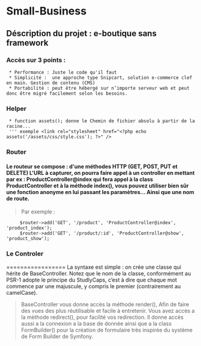 # Small-Business

## Déscription du projet :  e-boutique sans framework
### Accès sur 3 points :

     * Performance : Juste le code qu'il faut
     * Simplicité :  une approche type Snipcart, solution e-commerce clef en main. Gestion de contenu (CMS)
     * Portabilité : peut être hébergé sur n’importe serveur web et peut donc être migré facilement selon les besoins.

### Helper
     * function assets(); donne le Chemin de fichier absolu à partir de la racine...
     ''' exemple <link rel="stylesheet" href="<?php echo assets('/assets/css/style.css'); ?>" />

### Router 
####  Le routeur se compose :  d'une méthodes HTTP (GET, POST, PUT et DELETE) L'URL à capturer, on pourra faire appel à un controller en mettant par ex : ProductController@index  qui fera appel à la class  ProductController et à la méthode index(), vous pouvez utiliser bien sûr une fonction anonyme en lui passant les paramètres... Ainsi que une nom de route.

> Par exemple : 

>
         $router->add('GET', '/product', 'ProductController@index', 'product_index'); 
         $router->add('GET', '/product/:id', 'ProductController@show', 'product_show'); 

### Le Controler
=================
La syntaxe est simple : on crée une classe qui hérite de BaseController. Notez que le nom de la classe, conformément au PSR-1 adopte le principe du StudlyCaps,  c’est à dire que chaque mot commence par une majuscule, y compris le premier (contrairement au camelCase).

>BaseController vous donne accès la méthode render(), Afin de faire des vues des plus réutilisable et facile à entretenir. Vous avez accès a la mèthode redirect(), pour facilité vos redirection. Il donne accès aussi a la connexion a la base de donnée ainsi que a la class FormBuilder() pour la création de formulaire très inspirée du système de Form Builder de Symfony.